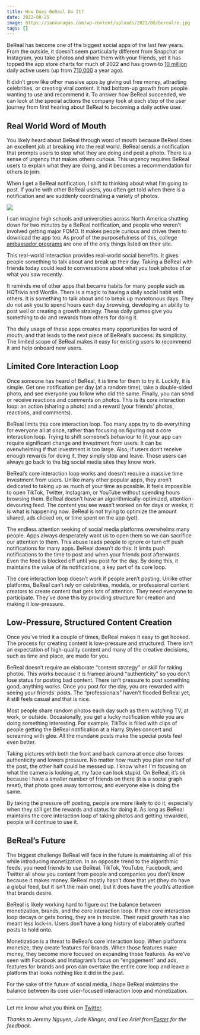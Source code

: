 ```yaml
---
title: How Does BeReal Do It?
date: 2022-08-25
image: https://ianvanagas.com/wp-content/uploads/2022/08/berealre.jpg
tags: []
---
```

BeReal has become one of the biggest social apps of the last few years. From the outside, it doesn’t seem particularly different from Snapchat or Instagram, you take photos and share them with your friends, yet it has topped the app store charts for much of 2022 and has grown to [10 million](https://www.theinformation.com/briefings/bereal-counts-10-million-daily-users) daily active users (up from [710,000](https://www.businessofapps.com/data/bereal-statistics/) a year ago).

It didn’t grow like other massive apps by giving out free money, attracting celebrities, or creating viral content. It had bottom-up growth from people wanting to use and recommend it. To answer how BeReal succeeded, we can look at the special actions the company took at each step of the user journey from first hearing about BeReal to becoming a daily active user.

## **Real World Word of Mouth**

You likely heard about BeReal through word of mouth because BeReal does an excellent job at breaking into the real world. BeReal sends a notification that prompts users to stop what they are doing and post a photo. There is a sense of urgency that makes others curious. This urgency requires BeReal users to explain what they are doing, and it becomes a recommendation for others to join.

When I get a BeReal notification, I shift to thinking about what I’m going to post. If you’re with other BeReal users, you often get told when there is a notification and are suddenly coordinating a variety of photos.

![](https://ianvanagas.com/wp-content/uploads/2022/08/timetobereal.png?w=597)

I can imagine high schools and universities across North America shutting down for two minutes by a BeReal notification, and people who weren’t involved getting major FOMO. It makes people curious and drives them to download the app too. As proof of the purposefulness of this, college [ambassador programs](https://bere.al/en/ambassadors) are one of the only things listed on their site.

This real-world interaction provides real-world social benefits. It gives people something to talk about and break up their day. Taking a BeReal with friends today could lead to conversations about what you took photos of or what you saw recently.

It reminds me of other apps that became habits for many people such as HQTrivia and Wordle. There is a magic to having a daily social habit with others. It is something to talk about and to break up monotonous days. They do not ask you to spend hours each day browsing, developing an ability to post well or creating a growth strategy. These daily games give you something to do and rewards from others for doing it.

The daily usage of these apps creates many opportunities for word of mouth, and that leads to the next piece of BeReal’s success: its simplicity. The limited scope of BeReal makes it easy for existing users to recommend it and help onboard new users.

## **Limited Core Interaction Loop**

Once someone has heard of BeReal, it is time for them to try it. Luckily, it is simple. Get one notification per day (at a random time), take a double-sided photo, and see everyone you follow who did the same. Finally, you can send or receive reactions and comments on photos. This is its core interaction loop: an action (sharing a photo) and a reward (your friends’ photos, reactions, and comments).

BeReal limits this core interaction loop. Too many apps try to do everything for everyone all at once, rather than focusing on figuring out a core interaction loop. Trying to shift someone’s behaviour to fit your app can require significant change and investment from users. It can be overwhelming if that investment is too large. Also, if users don’t receive enough rewards for doing it, they simply stop and leave. Those users can always go back to the big social media sites they know work.

BeReal’s core interaction loop works and doesn’t require a massive time investment from users. Unlike many other popular apps, they aren’t dedicated to taking up as much of your time as possible. It feels impossible to open TikTok, Twitter, Instagram, or YouTube without spending hours browsing them. BeReal doesn’t have an algorithmically-optimized, attention-devouring feed. The content you see wasn’t worked on for days or weeks, it is what is happening now. BeReal is not trying to optimize the amount shared, ads clicked on, or time spent on the app (yet).

The endless attention seeking of social media platforms overwhelms many people. Apps always desperately want us to open them so we can sacrifice our attention to them. This abuse leads people to ignore or turn off push notifications for many apps. BeReal doesn’t do this. It limits push notifications to the time to post and when your friends post afterwards. Even the feed is blocked off until you post for the day. By doing this, it maintains the value of its notifications, a key part of its core loop.

The core interaction loop doesn’t work if people aren’t posting. Unlike other platforms, BeReal can’t rely on celebrities, models, or professional content creators to create content that gets lots of attention. They need everyone to participate. They’ve done this by providing structure for creation and making it low-pressure.

## **Low-Pressure, Structured Content Creation**

Once you’ve tried it a couple of times, BeReal makes it easy to get hooked. The process for creating content is low-pressure and structured. There isn’t an expectation of high-quality content and many of the creative decisions, such as time and place, are made for you.

BeReal doesn’t require an elaborate “content strategy” or skill for taking photos. This works because it is framed around “authenticity” so you don’t lose status for posting bad content. There isn’t pressure to post something good, anything works. Once you post for the day, you are rewarded with seeing your friends’ posts. The “professionals” haven’t flooded BeReal yet, it still feels casual and that is nice.

Most people share random photos each day such as them watching TV, at work, or outside. Occasionally, you get a lucky notification while you are doing something interesting. For example, TikTok is filled with clips of people getting the BeReal notification at a Harry Styles concert and screaming with glee. All the mundane posts make the special posts feel even better.

Taking pictures with both the front and back camera at once also forces authenticity and lowers pressure. No matter how much you plan one half of the post, the other half could be messed up. I know when I’m focusing on what the camera is looking at, my face can look stupid. On BeReal, it’s ok because I have a smaller number of friends on there (it is a social graph reset), that photo goes away tomorrow, and everyone else is doing the same.

By taking the pressure off posting, people are more likely to do it, especially when they still get the rewards and status for doing it. As long as BeReal maintains the core interaction loop of taking photos and getting rewarded, people will continue to use it.

## **BeReal’s Future**

The biggest challenge BeReal will face in the future is maintaining all of this while introducing monetization. In an opposite trend to the algorithmic feeds, you need friends to use BeReal. TikTok, YouTube, Facebook, and Twitter all show you content from people and companies you don’t know because it makes money. BeReal mostly hasn’t done that yet (they do have a global feed, but it isn’t the main one), but it does have the youth’s attention that brands desire.

BeReal is likely working hard to figure out the balance between monetization, brands, and the core interaction loop. If their core interaction loop decays or gets boring, they are in trouble. Their rapid growth has also meant less lock-in. Users don’t have a long history of elaborately crafted posts to hold onto.

Monetization is a threat to BeReal’s core interaction loop. When platforms monetize, they create features for brands. When those features make money, they become more focused on expanding those features. As we’ve seen with Facebook and Instagram’s focus on “engagement” and ads, features for brands and pros can overtake the entire core loop and leave a platform that looks nothing like it did in the past.

For the sake of the future of social media, I hope BeReal maintains the balance between its core user-focused interaction loop and monetization.

* * *

Let me know what you think on [Twitter](http://twitter.com/ianvanagas).

_Thanks to Jeremy Nguyen, Jude Klinger, and Leo Ariel from[Foster](https://www.foster.co/) for the feedback._

